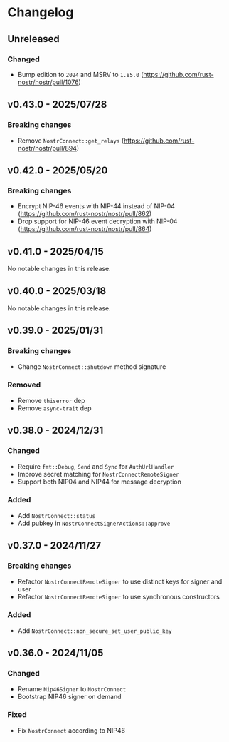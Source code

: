 # Changelog

<!-- All notable changes to this project will be documented in this file. -->

<!-- The format is based on [Keep a Changelog](https://keepachangelog.com/en/1.1.0/), -->
<!-- and this project adheres to [Semantic Versioning](https://semver.org/spec/v2.0.0.html). -->

<!-- Template

## Unreleased

### Breaking changes

### Changed

### Added

### Fixed

### Removed

### Deprecated

-->

## Unreleased

### Changed

- Bump edition to `2024` and MSRV to `1.85.0` (https://github.com/rust-nostr/nostr/pull/1076)

## v0.43.0 - 2025/07/28

### Breaking changes

- Remove `NostrConnect::get_relays` (https://github.com/rust-nostr/nostr/pull/894)

## v0.42.0 - 2025/05/20

### Breaking changes

- Encrypt NIP-46 events with NIP-44 instead of NIP-04 (https://github.com/rust-nostr/nostr/pull/862)
- Drop support for NIP-46 event decryption with NIP-04 (https://github.com/rust-nostr/nostr/pull/864)

## v0.41.0 - 2025/04/15

No notable changes in this release.

## v0.40.0 - 2025/03/18

No notable changes in this release.

## v0.39.0 - 2025/01/31

### Breaking changes

- Change `NostrConnect::shutdown` method signature

### Removed

- Remove `thiserror` dep
- Remove `async-trait` dep

## v0.38.0 - 2024/12/31

### Changed

- Require `fmt::Debug`, `Send` and `Sync` for `AuthUrlHandler`
- Improve secret matching for `NostrConnectRemoteSigner`
- Support both NIP04 and NIP44 for message decryption

### Added

- Add `NostrConnect::status`
- Add pubkey in `NostrConnectSignerActions::approve`

## v0.37.0 - 2024/11/27

### Breaking changes

- Refactor `NostrConnectRemoteSigner` to use distinct keys for signer and user
- Refactor `NostrConnectRemoteSigner` to use synchronous constructors

### Added

- Add `NostrConnect::non_secure_set_user_public_key`

## v0.36.0 - 2024/11/05

### Changed

- Rename `Nip46Signer` to `NostrConnect`
- Bootstrap NIP46 signer on demand

### Fixed

- Fix `NostrConnect` according to NIP46

